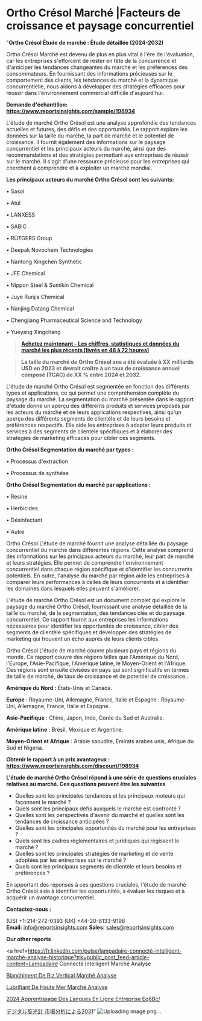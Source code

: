 # Ortho Crésol Marché |Facteurs de croissance et paysage concurrentiel

"<strong>Ortho Crésol Étude de marché : Étude détaillée (2024-2032)</strong>

Ortho Crésol Marché est devenu de plus en plus vital à l'ère de l'évaluation, car les entreprises s'efforcent de rester en tête de la concurrence et d'anticiper les tendances changeantes du marché et les préférences des consommateurs. En fournissant des informations précieuses sur le comportement des clients, les tendances du marché et la dynamique concurrentielle, nous aidons à développer des stratégies efficaces pour réussir dans l'environnement commercial difficile d'aujourd'hui.

<strong>Demande d'échantillon: <a href=https://www.reportsinsights.com/sample/198934>https://www.reportsinsights.com/sample/198934</a></strong>

L'étude de marché Ortho Crésol est une analyse approfondie des tendances actuelles et futures, des défis et des opportunités. Le rapport explore les données sur la taille du marché, la part de marché et le potentiel de croissance. Il fournit également des informations sur le paysage concurrentiel et les principaux acteurs du marché, ainsi que des recommandations et des stratégies permettant aux entreprises de réussir sur le marché. Il s'agit d'une ressource précieuse pour les entreprises qui cherchent à comprendre et à exploiter un marché mondial.

<strong>Les principaux acteurs du marché Ortho Crésol sont les suivants:</strong>

• Sasol

• Atul

• LANXESS

• SABIC

• RÜTGERS Group

• Deepak Novochem Technologies

• Nantong Xingchen Synthetic

• JFE Chemical

• Nippon Steel & Sumikin Chemical

• Juye Runjia Chemical

• Nanjing Datang Chemical

• Chengjiang Pharmaceutical Science and Technology

• Yueyang Xingchang
<blockquote><a href=https://www.reportsinsights.com/buynow/198934><span style=text-decoration: underline;><strong>Achetez maintenant - Les chiffres, statistiques et données du marché les plus récents [livrés en 48 à 72 heures]</strong></span></a></blockquote>
<blockquote><span style=text-decoration: underline;><strong>La taille du marché de Ortho Crésol ans a été évaluée à XX milliards USD en 2023 et devrait croître à un taux de croissance annuel composé (TCAC) de XX % entre 2024 et 2032.</strong></span></blockquote>
L'étude de marché Ortho Crésol est segmentée en fonction des différents types et applications, ce qui permet une compréhension complète du paysage du marché. La segmentation du marché présentée dans le rapport d'étude donne un aperçu des différents produits et services proposés par les acteurs du marché et de leurs applications respectives, ainsi qu'un aperçu des différents segments de clientèle et de leurs besoins et préférences respectifs. Elle aide les entreprises à adapter leurs produits et services à des segments de clientèle spécifiques et à élaborer des stratégies de marketing efficaces pour cibler ces segments.

<strong>Ortho Crésol Segmentation du marché par types :</strong>

• Processus d'extraction

• Processus de synthèse

<strong>Ortho Crésol Segmentation du marché par applications :</strong>

• Résine

• Herbicides

• Désinfectant

• Autre

Ortho Crésol L'étude de marché fournit une analyse détaillée du paysage concurrentiel du marché dans différentes régions. Cette analyse comprend des informations sur les principaux acteurs du marché, leur part de marché et leurs stratégies. Elle permet de comprendre l'environnement concurrentiel dans chaque région spécifique et d'identifier les concurrents potentiels. En outre, l'analyse du marché par région aide les entreprises à comparer leurs performances à celles de leurs concurrents et à identifier les domaines dans lesquels elles peuvent s'améliorer.

L'étude de marché Ortho Crésol est un document complet qui explore le paysage du marché Ortho Crésol, fournissant une analyse détaillée de la taille du marché, de la segmentation, des tendances clés et du paysage concurrentiel. Ce rapport fournit aux entreprises les informations nécessaires pour identifier les opportunités de croissance, cibler des segments de clientèle spécifiques et développer des stratégies de marketing qui trouvent un écho auprès de leurs clients cibles.

Ortho Crésol L'étude de marché couvre plusieurs pays et régions du monde. Ce rapport couvre des régions telles que l'Amérique du Nord, l'Europe, l'Asie-Pacifique, l'Amérique latine, le Moyen-Orient et l'Afrique. Ces régions sont ensuite divisées en pays qui sont significatifs en termes de taille de marché, de taux de croissance et de potentiel de croissance..

<strong>Amérique du Nord :</strong> États-Unis et Canada.

<strong>Europe</strong> : Royaume-Uni, Allemagne, France, Italie et Espagne : Royaume-Uni, Allemagne, France, Italie et Espagne.

<strong>Asie-Pacifique</strong> : Chine, Japon, Inde, Corée du Sud et Australie.

<strong>Amérique latine</strong> : Brésil, Mexique et Argentine.

<strong>Moyen-Orient et Afrique</strong> : Arabie saoudite, Émirats arabes unis, Afrique du Sud et Nigeria.

<strong>Obtenir le rapport à un prix avantageux : <a href=https://www.reportsinsights.com/discount/198934>https://www.reportsinsights.com/discount/198934</a></strong>

<strong>L'étude de marché Ortho Crésol répond à une série de questions cruciales relatives au marché. Ces questions peuvent être les suivantes</strong>
<ul>
  <li>Quelles sont les principales tendances et les principaux moteurs qui façonnent le marché ?</li>
  <li>Quels sont les principaux défis auxquels le marché est confronté ?</li>
  <li>Quelles sont les perspectives d'avenir du marché et quelles sont les tendances de croissance anticipées ?</li>
  <li>Quelles sont les principales opportunités du marché pour les entreprises ?</li>
  <li>Quels sont les cadres réglementaires et juridiques qui régissent le marché ?</li>
  <li>Quelles sont les principales stratégies de marketing et de vente adoptées par les entreprises sur le marché ?</li>
  <li>Quels sont les principaux segments de clientèle et leurs besoins et préférences ?</li>
</ul>
En apportant des réponses à ces questions cruciales, l'étude de marché Ortho Crésol aide à identifier les opportunités, à évaluer les risques et à acquérir un avantage concurrentiel.

<strong>Contactez-nous :</strong>

(US) +1-214-272-0393
(UK) +44-20-8133-9198
<strong>Email:</strong> <a>info@reportsinsights.com</a>
<strong>Sales:</strong> <a>sales@reportsinsights.com</a>

<strong>Our other reports</strong>

<a href=https://fr.linkedin.com/pulse/lampadaire-connecté-intelligent-marché-analyse-historique?trk=public_post_feed-article-content>Lampadaire Connecté Intelligent Marché Analyse</a>

<a href=https://www.linkedin.com/pulse/blanchiment-de-riz-vertical-march%C3%A9-rapport-2024-6emuf/>Blanchiment De Riz Vertical Marché Analyse</a>

<a href=https://www.linkedin.com/pulse/lubrifiant-de-haute-mer-march%C3%A9-analyse-historique-ekypf/>Lubrifiant De Haute Mer Marché Analyse</a>

<a href=https://www.linkedin.com/pulse/2024-apprentissage-des-langues-en-ligne-entreprise-eq6bc/>2024 Apprentissage Des Langues En Ligne Entreprise Eq6Bc/</a>

<a href=https://www.linkedin.com/pulse/デジタル旋光計-市場の成長規模傾向レポート-business-wisdom-research-2456/>デジタル旋光計 市場分析による2031</a>"
![Uploading image.png…]()
